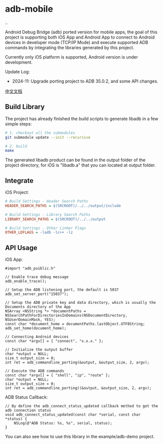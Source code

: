 # adb-mobile

..

Android Debug Bridge (adb) ported version for mobile apps, the goal of this project is supporting both iOS App and Android App to connect to Android devices in developer mode (TCP/IP Mode) and execute supported ADB commands by integrating the libraries generated by this project.

Currently only iOS platform is supported, Android version is under development.

Update Log:

* 2024-11: Upgrade porting project to ADB 35.0.2, and some API changes.

[中文文档](README.zh-cn.md)

## Build Library

The project has already finished the build scripts to generate libadb in a few simple steps:

```sh
# 1. checkout all the submodules
git submodule update --init --recursive

# 2. build
make
```

The generated libadb product can be found in the output folder of the project directory, for iOS is "libadb.a" that you can located at output folder.

## Integrate

iOS Project:

```ini
# Build Settings - Header Search Paths
HEADER_SEARCH_PATHS = $(SRCROOT)/../../output/include

# Build Settings - Library Search Paths
LIBRARY_SEARCH_PATHS = $(SRCROOT)/../../output

# Build Settings - Other Linker Flags
OTHER_LDFLAGS = -ladb -lc++ -lz
```

## API Usage

iOS App:

```objc
#import "adb_puiblic.h"

// Enable trace debug message
adb_enable_trace();

// Setup the ADB listening port, the default is 5037
adb_set_server_port("15037");

// Setup the ADB private key and data directory, which is usually the Documents directory of the App
NSArray <NSString *> *documentPaths = NSSearchPathForDirectoriesInDomains(NSDocumentDirectory, NSUserDomainMask, YES);
const char *document_home = documentPaths.lastObject.UTF8String;
adb_set_home(document_home);

// Connecting Android devices
const char *argv[] = { "connect", "x.x.x." };

// Initialize the output buffer   
char *output = NULL;
size_t output_size = 0;
int ret = adb_commandline_porting(&output, &output_size, 2, argv);

// Execute the ADB commands
const char *argv[] = { "shell", "ip", "route" };
char *output = NULL;
size_t output_size = 0;
int ret = adb_commandline_porting((&output, &output_size, 2, argv);
```

ADB Status Callback:

```objc
// By define the adb_connect_status_updated callback method to get the adb connection status
void adb_connect_status_updated(const char *serial, const char *status) {
    NSLog(@"ADB Status: %s, %s", serial, status);
}
```

You can also see how to use this library in the example/adb-demo project.
